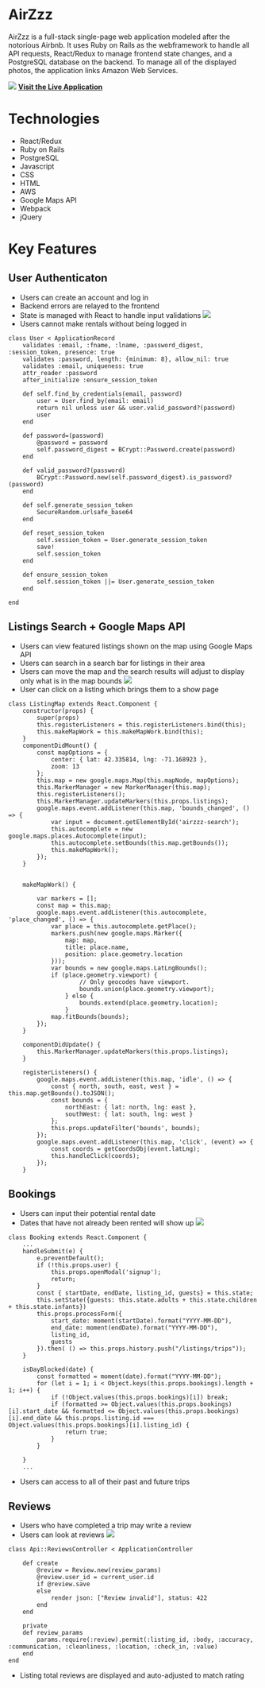 # AirZzz

AirZzz is a full-stack single-page web application modeled after the notorious Airbnb. It uses Ruby on Rails as the webframework to handle all API requests, React/Redux to manage frontend state changes, and a PostgreSQL database on the backend. To manage all of the displayed photos, the application links Amazon Web Services. 

![](app/assets/images/AirZzzCover.png)
**[Visit the Live Application](https://air-zzz.herokuapp.com/#/)**


# Technologies 
* React/Redux
* Ruby on Rails
* PostgreSQL
* Javascript
* CSS
* HTML
* AWS
* Google Maps API
* Webpack 
* jQuery 

# Key Features 

## User Authenticaton
* Users can create an account and log in
* Backend errors are relayed to the frontend 
* State is managed with React to handle input validations
![](app/assets/gif/Hnet-image.gif)
* Users cannot make rentals without being logged in
```
class User < ApplicationRecord 
    validates :email, :fname, :lname, :password_digest, :session_token, presence: true 
    validates :password, length: {minimum: 8}, allow_nil: true 
    validates :email, uniqueness: true
    attr_reader :password 
    after_initialize :ensure_session_token 

    def self.find_by_credentials(email, password) 
        user = User.find_by(email: email)
        return nil unless user && user.valid_password?(password)
        user
    end

    def password=(password) 
        @password = password 
        self.password_digest = BCrypt::Password.create(password)
    end

    def valid_password?(password)
        BCrypt::Password.new(self.password_digest).is_password?(password)
    end 

    def self.generate_session_token 
        SecureRandom.urlsafe_base64
    end

    def reset_session_token 
        self.session_token = User.generate_session_token 
        save! 
        self.session_token
    end

    def ensure_session_token
        self.session_token ||= User.generate_session_token
    end

end
```

## Listings Search + Google Maps API
* Users can view featured listings shown on the map using Google Maps API
* Users can search in a search bar for listings in their area
* Users can move the map and the search results will adjust to display only what is in the map bounds
![](app/assets/gif/ListingSearch.gif)
* User can click on a listing which brings them to a show page
```
class ListingMap extends React.Component {
    constructor(props) {
        super(props)
        this.registerListeners = this.registerListeners.bind(this);
        this.makeMapWork = this.makeMapWork.bind(this);
    }
    componentDidMount() {
        const mapOptions = {
            center: { lat: 42.335814, lng: -71.168923 }, 
            zoom: 13
        };
        this.map = new google.maps.Map(this.mapNode, mapOptions);
        this.MarkerManager = new MarkerManager(this.map);
        this.registerListeners();
        this.MarkerManager.updateMarkers(this.props.listings);
        google.maps.event.addListener(this.map, 'bounds_changed', () => {
            var input = document.getElementById('airzzz-search');
            this.autocomplete = new google.maps.places.Autocomplete(input);
            this.autocomplete.setBounds(this.map.getBounds());
            this.makeMapWork();
        });
    }


    makeMapWork() {
        
        var markers = [];
        const map = this.map;
        google.maps.event.addListener(this.autocomplete, 'place_changed', () => {
            var place = this.autocomplete.getPlace();
            markers.push(new google.maps.Marker({
                map: map,
                title: place.name,
                position: place.geometry.location
            }));
            var bounds = new google.maps.LatLngBounds();
            if (place.geometry.viewport) {
                    // Only geocodes have viewport.
                    bounds.union(place.geometry.viewport);
                } else {
                    bounds.extend(place.geometry.location);
                }
            map.fitBounds(bounds);
        });
    }

    componentDidUpdate() {
        this.MarkerManager.updateMarkers(this.props.listings);
    }

    registerListeners() {
        google.maps.event.addListener(this.map, 'idle', () => {
            const { north, south, east, west } = this.map.getBounds().toJSON();
            const bounds = {
                northEast: { lat: north, lng: east },
                southWest: { lat: south, lng: west }
            };
            this.props.updateFilter('bounds', bounds);
        });
        google.maps.event.addListener(this.map, 'click', (event) => {
            const coords = getCoordsObj(event.latLng);
            this.handleClick(coords);
        });
    }
```

## Bookings 
* Users can input their potential rental date
* Dates that have not already been rented will show up
![](app/assets/gif/Bookings.gif)
```
class Booking extends React.Component {
    ...
    handleSubmit(e) {
        e.preventDefault(); 
        if (!this.props.user) {
            this.props.openModal('signup');
            return;
        }
        const { startDate, endDate, listing_id, guests} = this.state; 
        this.setState({guests: this.state.adults + this.state.children + this.state.infants})
        this.props.processForm({
            start_date: moment(startDate).format("YYYY-MM-DD"),
            end_date: moment(endDate).format("YYYY-MM-DD"),
            listing_id,
            guests
        }).then( () => this.props.history.push("/listings/trips"));
    }

    isDayBlocked(date) {
        const formatted = moment(date).format("YYYY-MM-DD");
        for (let i = 1; i < Object.keys(this.props.bookings).length + 1; i++) {
            if (!Object.values(this.props.bookings)[i]) break; 
            if (formatted >= Object.values(this.props.bookings)[i].start_date && formatted <= Object.values(this.props.bookings)[i].end_date && this.props.listing.id === Object.values(this.props.bookings)[i].listing_id) {
                return true; 
            }
        }

    }
    ...
 ```
* Users can access to all of their past and future trips 

## Reviews
* Users who have completed a trip may write a review
* Users can look at reviews
![](app/assets/gif/Reviews.gif)
```
class Api::ReviewsController < ApplicationController 

    def create 
        @review = Review.new(review_params)
        @review.user_id = current_user.id 
        if @review.save 
        else  
            render json: ["Review invalid"], status: 422
        end 
    end 

    private 
    def review_params
        params.require(:review).permit(:listing_id, :body, :accuracy, :communication, :cleanliness, :location, :check_in, :value)
    end
end

```
* Listing total reviews are displayed and auto-adjusted to match rating


